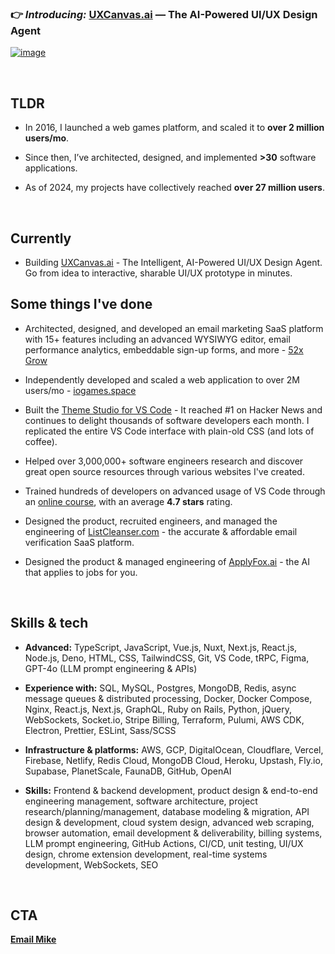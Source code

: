 ### 👉 _Introducing:_ [UXCanvas.ai](https://uxcanvas.ai?utm_source=github-profile) — The AI-Powered UI/UX Design Agent

[![image](https://github.com/user-attachments/assets/ce7485c2-b143-46d3-b5ac-9c679d0af48b)](https://uxcanvas.ai?utm_source=github-profile)

<br>

## TLDR

- In 2016, I launched a web games platform, and scaled it to **over 2 million users/mo**.

- Since then, I’ve architected, designed, and implemented **>30** software applications. 

- As of 2024, my projects have collectively reached **over 27 million users**.

<br>

## Currently

- Building [UXCanvas.ai](https://uxcanvas.ai?utm_source=githubprofile) - The Intelligent, AI-Powered UI/UX Design Agent. Go from idea to interactive, sharable UI/UX prototype in minutes. 

## Some things I've done

- Architected, designed, and developed an email marketing SaaS platform with 15+ features including an advanced WYSIWYG editor, email performance analytics, embeddable sign-up forms, and more - [52x Grow](https://52xgrow.com)

- Independently developed and scaled a web application to over 2M users/mo - [iogames.space](https://iogames.space)

- Built the [Theme Studio for VS Code](https://themes.vscode.one) - It reached #1 on Hacker News and continues to delight thousands of software developers each month. I replicated the entire VS Code interface with plain-old CSS (and lots of coffee).

- Helped over 3,000,000+ software engineers research and discover great open source resources through various websites I've created.

- Trained hundreds of developers on advanced usage of VS Code through an [online course](https://learn.vscode.one), with an average **4.7 stars** rating.

- Designed the product, recruited engineers, and managed the engineering of [ListCleanser.com](https://listcleanser.com) - the accurate & affordable email verification SaaS platform.

- Designed the product & managed engineering of [ApplyFox.ai](https://applyfox.ai) - the AI that applies to jobs for you.

<br>

## Skills & tech

- **Advanced:** TypeScript, JavaScript, Vue.js, Nuxt, Next.js, React.js, Node.js, Deno, HTML, CSS, TailwindCSS, Git, VS Code, tRPC, Figma, GPT-4o (LLM prompt engineering & APIs)

- **Experience with:** SQL, MySQL, Postgres, MongoDB, Redis, async message queues & distributed processing, Docker, Docker Compose, Nginx, React.js, Next.js, GraphQL, Ruby on Rails, Python, jQuery, WebSockets, Socket.io, Stripe Billing, Terraform, Pulumi, AWS CDK, Electron, Prettier, ESLint, Sass/SCSS

- **Infrastructure & platforms:** AWS, GCP, DigitalOcean, Cloudflare, Vercel, Firebase, Netlify, Redis Cloud, MongoDB Cloud, Heroku, Upstash, Fly.io, Supabase, PlanetScale, FaunaDB, GitHub, OpenAI

- **Skills:** Frontend & backend development, product design & end-to-end engineering management, software architecture, project research/planning/management, database modeling & migration, API design & development, cloud system design, advanced web scraping, browser automation, email development & deliverability, billing systems, LLM prompt engineering, GitHub Actions, CI/CD, unit testing, UI/UX design, chrome extension development, real-time systems development, WebSockets, SEO

<br>

## CTA

**[Email Mike](mailto:mike@flamelab.io)**

<!--
**miketromba/miketromba** is a ✨ _special_ ✨ repository because its `README.md` (this file) appears on your GitHub profile.

Here are some ideas to get you started:

- 🔭 I’m currently working on ...
- 🌱 I’m currently learning ...
- 👯 I’m looking to collaborate on ...
- 🤔 I’m looking for help with ...
- 💬 Ask me about ...
- 📫 How to reach me: ...
- 😄 Pronouns: ...
- ⚡ Fun fact: ...
-->
